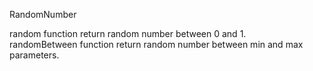 RandomNumber

random function return random number between 0 and 1.  
randomBetween function return random number between min and max parameters.  
